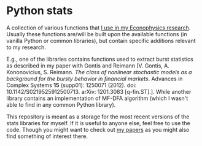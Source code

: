 # Python stats

A collection of various functions that
[I use in my Econophysics research](http://kononovicius.lt).
Usually these functions are/will be built upon the available functions (in
vanilla Python or common libraries), but contain specific additions relevant
to my research.

E.g., one of the libraries contains functions used to extract
burst statistics as described in my paper with Gontis and Reimann [V. Gontis,
A. Kononovicius, S. Reimann. *The class of nonlinear stochastic models as a
background for the bursty behavior in financial markets*. Advances in Complex
Systems **15** (supp01): 1250071 (2012). doi: 10.1142/S0219525912500713.
arXiv: 1201.3083 [q-fin.ST].]. While another library contains an implementation
of MF-DFA algorithm (which I wasn't able to find in any common Python library).

This repository is meant as a storage for the most recent versions of the
stats libraries for myself. If it is useful to anyone else, feel free to
use the code. Though you might want to
check out [my papers](http://kononovicius.lt) as you might also find something
of interest there.
